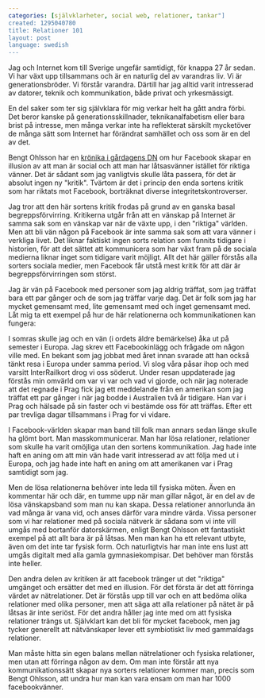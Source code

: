 ```yaml
---
categories: [självklarheter, social web, relationer, tankar"]
created: 1295040780
title: Relationer 101
layout: post
language: swedish
---
```

Jag och Internet kom till Sverige ungefär samtidigt, för knappa 27 år sedan. Vi har växt upp tillsammans och är en naturlig del av varandras liv. Vi är generationsbröder. Vi förstår varandra. Därtill har jag alltid varit intresserad av datorer, teknik och kommunikation, både privat och yrkesmässigt.

En del saker som ter sig självklara för mig verkar helt ha gått andra förbi. Det beror kanske på generationsskillnader, teknikanalfabetism eller bara brist på intresse, men många verkar inte ha reflekterat särskilt mycketöver de många sätt som Internet har förändrat samhället och oss som är en del av det.

Bengt Ohlsson har en <a href="http://www.pastan.nu/bloggen/inlagg/3345">krönika i gårdagens DN</a> om hur Facebook skapar en illusion av att man är social och att man har låtsasvänner istället för riktiga vänner. Det är sådant som jag vanligtvis skulle låta passera, för det är absolut ingen ny "kritik". Tvärtom är det i princip den enda sortens kritik som har riktats mot Facebook, borträknat diverse integritetskontroverser.

Jag tror att den här sortens kritik frodas på grund av en ganska basal begreppsförvirring. Kritikerna utgår från att en vänskap på Internet är samma sak som en vänskap var när de växte upp, i den "riktiga" världen. Men att bli vän någon på Facebook är inte samma sak som att vara vänner i verkliga livet. Det liknar faktiskt ingen sorts relation som funnits tidigare i historien, för att det sättet att kommunicera som har växt fram på de sociala medierna liknar inget som tidigare varit möjligt. Allt det här gäller förstås alla sorters sociala medier, men Facebook får utstå mest kritik för att där är begreppsförvirringen som störst.

Jag är vän på Facebook med personer som jag aldrig träffat, som jag träffat bara ett par gånger och de som jag träffar varje dag. Det är folk som jag har mycket gemensamt med, lite gemensamt med och inget gemensamt med. Låt mig ta ett exempel på hur de här relationerna och kommunikationen kan fungera:

I somras skulle jag och en vän (i ordets äldre bemärkelse) åka ut på semester i Europa. Jag skrev ett Facebookinlägg och frågade om någon ville med. En bekant som jag jobbat med året innan svarade att han också tänkt resa i Europa under samma period. Vi slog våra påsar ihop och med varsitt InterRailkort drog vi oss söderut. Under resan uppdaterade jag förstås min omvärld om var vi var och vad vi gjorde, och när jag noterade att det regnade i Prag fick jag ett meddelande från en amerikan som jag träffat ett par gånger i när jag bodde i Australien två år tidigare. Han var i Prag och hälsade på sin faster och vi bestämde oss för att träffas. Efter ett par trevliga dagar tillsammans i Prag for vi vidare.

I Facebook-världen skapar man band till folk man annars sedan länge skulle ha glömt bort. Man masskommunicerar. Man har lösa relationer, relationer som skulle ha varit omöjliga utan den sortens kommunikation. Jag hade inte haft en aning om att min vän hade varit intresserad av att följa med ut i Europa, och jag hade inte haft en aning om att amerikanen var i Prag samtidigt som jag.

Men de lösa relationerna behöver inte leda till fysiska möten.  Även en kommentar här och där, en tumme upp när man gillar något, är en del av de lösa vänskapsband som man nu kan skapa. Dessa relationer annorlunda än vad många är vana vid, och anses därför vara mindre värda. Vissa personer som vi har relationer med på sociala nätverk är sådana som vi inte vill umgås med bortanför datorskärmen, enligt Bengt Ohlsson ett fantastiskt exempel på att allt bara är på låtsas. Men man kan ha ett relevant utbyte, även om det inte tar fysisk form. Och naturligtvis har man inte ens lust att umgås digitalt med alla gamla gymnasiekompisar. Det behöver man förstås inte heller.

Den andra delen av kritiken är att facebook tränger ut det "riktiga" umgänget och ersätter det med en illusion. För det första är det att förringa värdet av nätrelationer. Det är förstås upp till var och en att bedöma olika relationer med olika personer, men att säga att alla relationer på nätet är på låtsas är inte seriöst. För det andra håller jag inte med om att fysiska relationer trängs ut. Självklart kan det bli för mycket facebook, men jag tycker generellt att nätvänskaper lever ett symbiotiskt liv med gammaldags relationer.

Man måste hitta sin egen balans mellan nätrelationer och fysiska relationer, men utan att förringa någon av dem. Om man inte förstår att nya kommunikationssätt skapar nya sorters relationer kommer man, precis som Bengt Ohlsson, att undra hur man kan vara ensam om man har 1000 facebookvänner.
